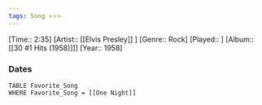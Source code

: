 ```yaml
---
tags: Song ⭐⭐⭐ 
---
```

[Time:: 2:35]
[Artist:: [[Elvis Presley]] ]
[Genre:: Rock]
[Played:: ]
[Album:: [[30 #1 Hits (1958)]]]
[Year:: 1958]
### Dates
````dataview
TABLE Favorite_Song
WHERE Favorite_Song = [[One Night]]
````